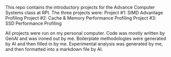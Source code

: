 This repo contains the introductory projects for the Advance Computer Systems class at RPI.
The three projects were:
Project #1: SIMD Advantage Profiling
Project #2: Cache & Memory Performance Profiling
Project #3: SSD Performance Profiling

All projects were run on my personal computer.
Code was mostly written by GenAI and was ironed out by me. 
Boilerplate methodologies were generated by AI and then filled in by me. 
Experimental analysis was generated by me, and then formatted into a markdown file by AI.

